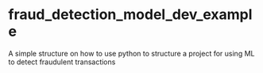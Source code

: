 # fraud_detection_model_dev_example
A simple structure on how to use python to structure a project for using ML to detect fraudulent transactions
